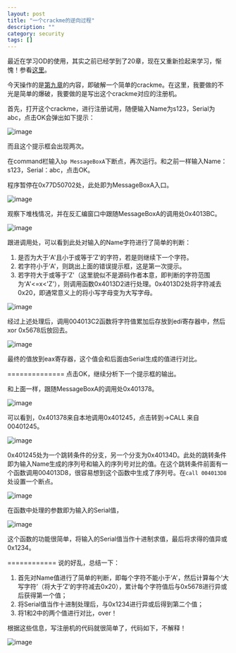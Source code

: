 ```yaml
---
layout: post 
title: "一个crackme的逆向过程"
description: ""
category: security
tags: []
---
```


最近在学习OD的使用，其实之前已经学到了20章，现在又重新捡起来学习，惭愧！参看[这里](http://bbs.pediy.com/showthread.php?t=184679)。

今天操作的是[第九章](http://bbs.pediy.com/showthread.php?p=1278151#post1278151)的内容，即破解一个简单的crackme。在这里，我要做的不光是简单的爆破，我要做的是写出这个crackme对应的注册机。

首先，打开这个crackme，进行注册试用，随便输入Name为s123，Serial为abc，点击OK会弹出如下提示：

![image](https://www.dropbox.com/s/u6i5n31mqa2pfbg/%E5%B1%8F%E5%B9%95%E6%88%AA%E5%9B%BE%202014-11-15%2019.56.56.png?dl=0)

而且这个提示框会出现两次。

在command栏输入`bp MessageBoxA`下断点，再次运行。和之前一样输入Name：s123，Serial：abc，点击OK。

程序暂停在0x77D50702处，此处即为MessageBoxA入口。

![image](https://www.dropbox.com/s/trix6s91hdy177a/%E5%B1%8F%E5%B9%95%E6%88%AA%E5%9B%BE%202014-11-15%2020.10.24.png?dl=0)

观察下堆栈情况，并在反汇编窗口中跟随MessageBoxA的调用处0x4013BC。

![image](https://www.dropbox.com/s/shcyj68ms1o9gxd/%E5%B1%8F%E5%B9%95%E6%88%AA%E5%9B%BE%202014-11-15%2020.34.52.png?dl=0)

跟进调用处，可以看到此处对输入的Name字符进行了简单的判断：

1. 是否为大于‘A'且小于或等于’Z'的字符，若是则继续下一个字符。
2. 若字符小于‘A'，则跳出上面的错误提示框，这是第一次提示。
3. 若字符大于或等于’Z'（这里貌似不是源码作者本意，即判断的字符范围为‘A'<=x<'Z'），则调用函数0x4013D2进行处理。0x4013D2处将字符减去0x20，即通常意义上的将小写字母变为大写字母。


![image](https://www.dropbox.com/s/b6clovxo1vawnek/%E5%B1%8F%E5%B9%95%E6%88%AA%E5%9B%BE%202014-11-15%2020.44.56.png?dl=0)

经过上述处理后，调用004013C2函数将字符值累加后存放到edi寄存器中，然后xor 0x5678后放回去。

![image](https://www.dropbox.com/s/r5949sw2w3jakfp/%E5%B1%8F%E5%B9%95%E6%88%AA%E5%9B%BE%202014-11-15%2021.27.27.png?dl=0)

最终的值放到eax寄存器，这个值会和后面由Serial生成的值进行对比。

==============
点击OK，继续分析下一个提示框的输出。

和上面一样，跟随MessageBoxA的调用处0x401378。

![image](https://www.dropbox.com/s/rlrw4jqm6bjrspl/%E5%B1%8F%E5%B9%95%E6%88%AA%E5%9B%BE%202014-11-15%2020.53.04.png?dl=0)

可以看到，0x401378来自本地调用0x401245，点击转到->CALL 来自00401245。

![image](https://www.dropbox.com/s/eg28n6y15mdazy1/%E5%B1%8F%E5%B9%95%E6%88%AA%E5%9B%BE%202014-11-15%2021.00.37.png?dl=0)

0x401245处为一个跳转条件的分支，另一个分支为0x40134D。此处的跳转条件即为输入Name生成的序列号和输入的序列号对比的值。在这个跳转条件前面有一个函数调用004013D8，很容易想到这个函数中生成了序列号。在`call 004013D8`处设置一个断点。

![image](https://www.dropbox.com/s/cig4svb4q95eufs/%E5%B1%8F%E5%B9%95%E6%88%AA%E5%9B%BE%202014-11-15%2021.10.44.png?dl=0)

在函数中处理的参数即为输入的Serial值，

![image](https://www.dropbox.com/s/73yv629g5f5s43n/%E5%B1%8F%E5%B9%95%E6%88%AA%E5%9B%BE%202014-11-15%2021.13.09.png?dl=0)

这个函数的功能很简单，将输入的Serial值当作十进制求值，最后将求得的值异或0x1234。

============
说的好乱，总结一下：
1. 首先对Name值进行了简单的判断，即每个字符不能小于‘A'，然后计算每个’大写字符’（将大于‘Z'的字符减去0x20），累计每个字符值后与0x5678进行异或后获得第一个值；
2. 将Serial值当作十进制处理后，与0x1234进行异或后得到第二个值；
3. 将1和2中的两个值进行对比，over！

根据这些信息，写注册机的代码就很简单了，代码如下，不解释！

![image](https://www.dropbox.com/s/lriltqhlm4oxiyl/%E5%B1%8F%E5%B9%95%E6%88%AA%E5%9B%BE%202014-11-15%2021.36.31.png?dl=0)

